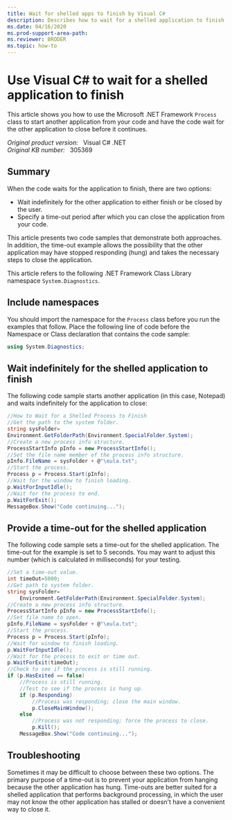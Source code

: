 ```yaml
---
title: Wait for shelled apps to finish by Visual C#
description: Describes how to wait for a shelled application to finish by using Visual C#. Also provides a code sample to illustrate how to do this task.
ms.date: 04/16/2020
ms.prod-support-area-path: 
ms.reviewer: BRODER
ms.topic: how-to
---
```

# Use Visual C# to wait for a shelled application to finish

This article shows you how to use the Microsoft .NET Framework `Process` class to start another application from your code and have the code wait for the other application to close before it continues.

_Original product version:_ &nbsp; Visual C# .NET  
_Original KB number:_ &nbsp; 305369

## Summary

When the code waits for the application to finish, there are two options:

- Wait indefinitely for the other application to either finish or be closed by the user.
- Specify a time-out period after which you can close the application from your code.

This article presents two code samples that demonstrate both approaches. In addition, the time-out example allows the possibility that the other application may have stopped responding (hung) and takes the necessary steps to close the application.

This article refers to the following .NET Framework Class Library namespace `System.Diagnostics`.

## Include namespaces

You should import the namespace for the `Process` class before you run the examples that follow. Place the following line of code before the Namespace or Class declaration that contains the code sample:

```csharp
using System.Diagnostics;
```

## Wait indefinitely for the shelled application to finish

The following code sample starts another application (in this case, Notepad) and waits indefinitely for the application to close:

```csharp
//How to Wait for a Shelled Process to Finish
//Get the path to the system folder.
string sysFolder=
Environment.GetFolderPath(Environment.SpecialFolder.System);
//Create a new process info structure.
ProcessStartInfo pInfo = new ProcessStartInfo();
//Set the file name member of the process info structure.
pInfo.FileName = sysFolder + @"\eula.txt";
//Start the process.
Process p = Process.Start(pInfo);
//Wait for the window to finish loading.
p.WaitForInputIdle();
//Wait for the process to end.
p.WaitForExit();
MessageBox.Show("Code continuing...");
```

## Provide a time-out for the shelled application

The following code sample sets a time-out for the shelled application. The time-out for the example is set to 5 seconds. You may want to adjust this number (which is calculated in milliseconds) for your testing.

```csharp
//Set a time-out value.
int timeOut=5000;
//Get path to system folder.
string sysFolder=
    Environment.GetFolderPath(Environment.SpecialFolder.System);
//Create a new process info structure.
ProcessStartInfo pInfo = new ProcessStartInfo();
//Set file name to open.
pInfo.FileName = sysFolder + @"\eula.txt";
//Start the process.
Process p = Process.Start(pInfo);
//Wait for window to finish loading.
p.WaitForInputIdle();
//Wait for the process to exit or time out.
p.WaitForExit(timeOut);
//Check to see if the process is still running.
if (p.HasExited == false)
    //Process is still running.
    //Test to see if the process is hung up.
    if (p.Responding)
        //Process was responding; close the main window.
        p.CloseMainWindow();
    else
        //Process was not responding; force the process to close.
        p.Kill();
    MessageBox.Show("Code continuing...");
```

## Troubleshooting

Sometimes it may be difficult to choose between these two options. The primary purpose of a time-out is to prevent your application from hanging because the other application has hung. Time-outs are better suited for a shelled application that performs background processing, in which the user may not know the other application has stalled or doesn't have a convenient way to close it.
